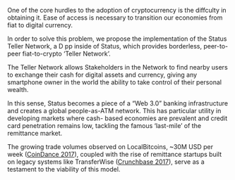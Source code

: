 One of the core hurdles to the adoption of cryptocurrency is the
diffculty in obtaining it. Ease of access is necessary to transition our
economies from fiat to digital currency.

In order to solve this problem, we propose the implementation of the
Status Teller Network, a D pp inside of Status, which provides
borderless, peer-to-peer fiat-to-crypto ‘Teller Network’.

The Teller Network allows Stakeholders in the Network to find nearby
users to exchange their cash for digital assets and currency, giving any
smartphone owner in the world the ability to take control of their
personal wealth.

In this sense, Status becomes a piece of a “Web 3.0” banking
infrastructure and creates a global people-as-ATM network. This has
particular utility in developing markets where cash- based economies are
prevalent and credit card penetration remains low, tackling the famous
‘last-mile’ of the remittance market.

The growing trade volumes observed on LocalBitcoins, ~30M USD per week
([CoinDance 2017](https://coin.dance/volume/localbitcoins)), coupled
with the rise of remittance startups built on legacy systems like
TransferWise
([Crunchbase 2017](https://www.crunchbase.com/organization/transferwise#/)),
serve as a testament to the viability of this model.
